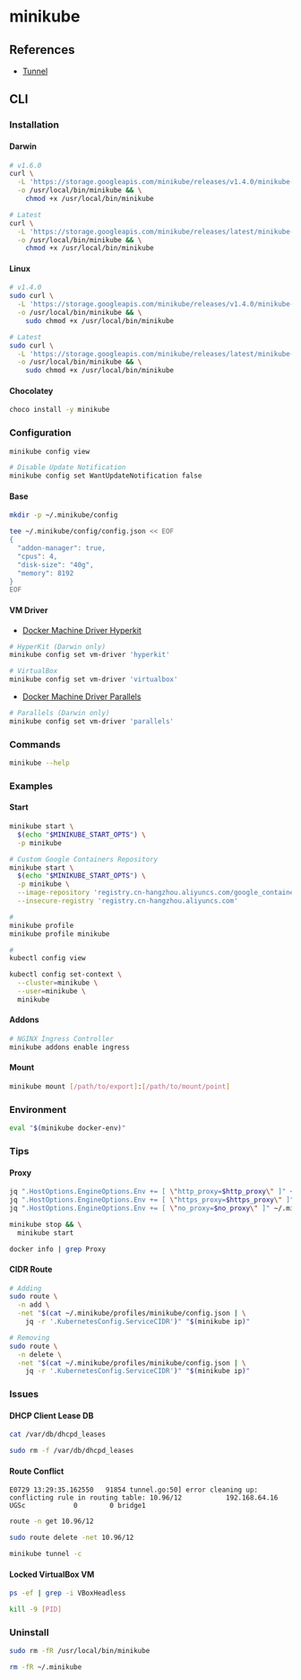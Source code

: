 # minikube

## References

- [Tunnel](https://github.com/kubernetes/minikube/blob/master/docs/tunnel.md)

## CLI

### Installation

#### Darwin

```sh
# v1.6.0
curl \
  -L 'https://storage.googleapis.com/minikube/releases/v1.4.0/minikube-darwin-amd64' \
  -o /usr/local/bin/minikube && \
    chmod +x /usr/local/bin/minikube

# Latest
curl \
  -L 'https://storage.googleapis.com/minikube/releases/latest/minikube-darwin-amd64' \
  -o /usr/local/bin/minikube && \
    chmod +x /usr/local/bin/minikube
```

#### Linux

```sh
# v1.4.0
sudo curl \
  -L 'https://storage.googleapis.com/minikube/releases/v1.4.0/minikube-linux-amd64' \
  -o /usr/local/bin/minikube && \
    sudo chmod +x /usr/local/bin/minikube

# Latest
sudo curl \
  -L 'https://storage.googleapis.com/minikube/releases/latest/minikube-linux-amd64' \
  -o /usr/local/bin/minikube && \
    sudo chmod +x /usr/local/bin/minikube
```

#### Chocolatey

```sh
choco install -y minikube
```

### Configuration

```sh
minikube config view

# Disable Update Notification
minikube config set WantUpdateNotification false
```

#### Base

```sh
mkdir -p ~/.minikube/config
```

```sh
tee ~/.minikube/config/config.json << EOF
{
  "addon-manager": true,
  "cpus": 4,
  "disk-size": "40g",
  "memory": 8192
}
EOF
```

#### VM Driver

- [Docker Machine Driver Hyperkit](/docker-machine-driver-hyperkit.md)

```sh
# HyperKit (Darwin only)
minikube config set vm-driver 'hyperkit'
```

```sh
# VirtualBox
minikube config set vm-driver 'virtualbox'
```

- [Docker Machine Driver Parallels](/docker-machine-driver-parallels.md)

```sh
# Parallels (Darwin only)
minikube config set vm-driver 'parallels'
```

### Commands

```sh
minikube --help
```

### Examples

#### Start

```sh
minikube start \
  $(echo "$MINIKUBE_START_OPTS") \
  -p minikube

# Custom Google Containers Repository
minikube start \
  $(echo "$MINIKUBE_START_OPTS") \
  -p minikube \
  --image-repository 'registry.cn-hangzhou.aliyuncs.com/google_containers' \
  --insecure-registry 'registry.cn-hangzhou.aliyuncs.com'
```

```sh
#
minikube profile
minikube profile minikube
```

```sh
#
kubectl config view

kubectl config set-context \
  --cluster=minikube \
  --user=minikube \
  minikube
```

#### Addons

```sh
# NGINX Ingress Controller
minikube addons enable ingress
```

#### Mount

```sh
minikube mount [/path/to/export]:[/path/to/mount/point]
```

### Environment

```sh
eval "$(minikube docker-env)"
```

### Tips

#### Proxy

```sh
jq ".HostOptions.EngineOptions.Env += [ \"http_proxy=$http_proxy\" ]" ~/.minikube/machines/minikube/config.json | sponge ~/.minikube/machines/minikube/config.json
jq ".HostOptions.EngineOptions.Env += [ \"https_proxy=$https_proxy\" ]" ~/.minikube/machines/minikube/config.json | sponge ~/.minikube/machines/minikube/config.json
jq ".HostOptions.EngineOptions.Env += [ \"no_proxy=$no_proxy\" ]" ~/.minikube/machines/minikube/config.json | sponge ~/.minikube/machines/minikube/config.json
```

```sh
minikube stop && \
  minikube start
```

```sh
docker info | grep Proxy
```

#### CIDR Route

```sh
# Adding
sudo route \
  -n add \
  -net "$(cat ~/.minikube/profiles/minikube/config.json | \
    jq -r '.KubernetesConfig.ServiceCIDR')" "$(minikube ip)"

# Removing
sudo route \
  -n delete \
  -net "$(cat ~/.minikube/profiles/minikube/config.json | \
    jq -r '.KubernetesConfig.ServiceCIDR')" "$(minikube ip)"
```

### Issues

<!-- ####

```log
Unable to start VM. Please investigate and run 'minikube delete' if possible: creating host: create: precreate: Parallels Desktop edition could not be fetched!
``` -->

#### DHCP Client Lease DB

```sh
cat /var/db/dhcpd_leases
```

```sh
sudo rm -f /var/db/dhcpd_leases
```

#### Route Conflict

```log
E0729 13:29:35.162550   91854 tunnel.go:50] error cleaning up: conflicting rule in routing table: 10.96/12           192.168.64.16      UGSc            0        0 bridge1
```

```sh
route -n get 10.96/12
```

```sh
sudo route delete -net 10.96/12
```

```sh
minikube tunnel -c
```

#### Locked VirtualBox VM

```sh
ps -ef | grep -i VBoxHeadless
```

```sh
kill -9 [PID]
```

### Uninstall

```sh
sudo rm -fR /usr/local/bin/minikube
```

```sh
rm -fR ~/.minikube
```
